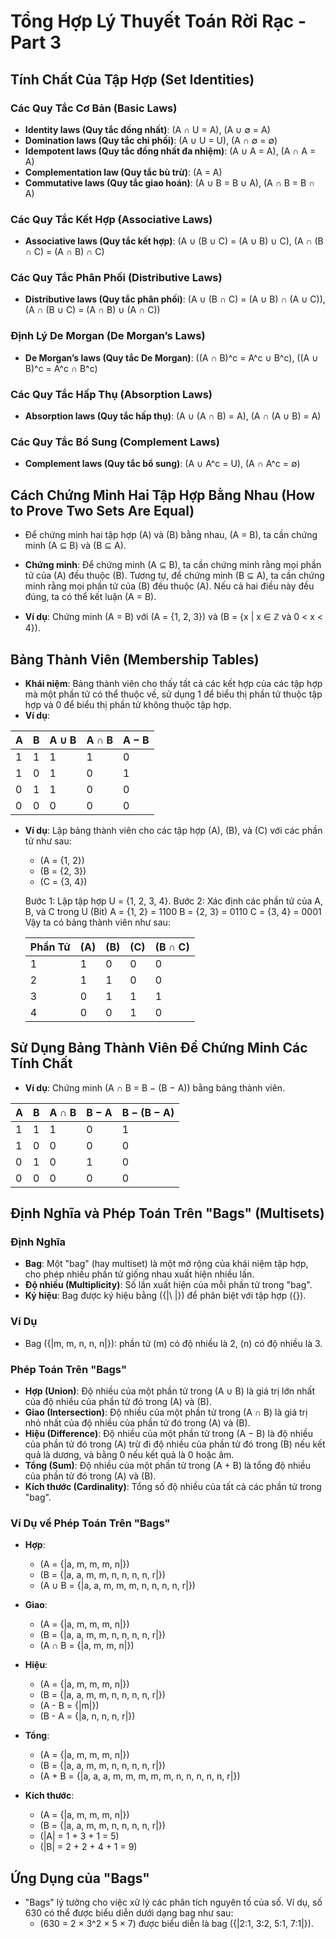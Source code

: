 # Tổng Hợp Lý Thuyết Toán Rời Rạc - Part 3

## Tính Chất Của Tập Hợp (Set Identities)

### Các Quy Tắc Cơ Bản (Basic Laws)
- **Identity laws (Quy tắc đồng nhất)**: \(A ∩ U = A\), \(A ∪ ∅ = A\)
- **Domination laws (Quy tắc chi phối)**: \(A ∪ U = U\), \(A ∩ ∅ = ∅\)
- **Idempotent laws (Quy tắc đồng nhất đa nhiệm)**: \(A ∪ A = A\), \(A ∩ A = A\)
- **Complementation law (Quy tắc bù trừ)**: \(A = A\)
- **Commutative laws (Quy tắc giao hoán)**: \(A ∪ B = B ∪ A\), \(A ∩ B = B ∩ A\)

### Các Quy Tắc Kết Hợp (Associative Laws)
- **Associative laws (Quy tắc kết hợp)**: \(A ∪ (B ∪ C) = (A ∪ B) ∪ C\), \(A ∩ (B ∩ C) = (A ∩ B) ∩ C\)

### Các Quy Tắc Phân Phối (Distributive Laws)
- **Distributive laws (Quy tắc phân phối)**: \(A ∪ (B ∩ C) = (A ∪ B) ∩ (A ∪ C)\), \(A ∩ (B ∪ C) = (A ∩ B) ∪ (A ∩ C)\)

### Định Lý De Morgan (De Morgan’s Laws)
- **De Morgan’s laws (Quy tắc De Morgan)**: \((A ∩ B)^c = A^c ∪ B^c\), \((A ∪ B)^c = A^c ∩ B^c\)

### Các Quy Tắc Hấp Thụ (Absorption Laws)
- **Absorption laws (Quy tắc hấp thụ)**: \(A ∪ (A ∩ B) = A\), \(A ∩ (A ∪ B) = A\)

### Các Quy Tắc Bổ Sung (Complement Laws)
- **Complement laws (Quy tắc bổ sung)**: \(A ∪ A^c = U\), \(A ∩ A^c = ∅\)

## Cách Chứng Minh Hai Tập Hợp Bằng Nhau (How to Prove Two Sets Are Equal)
- Để chứng minh hai tập hợp \(A\) và \(B\) bằng nhau, \(A = B\), ta cần chứng minh \(A ⊆ B\) và \(B ⊆ A\).
- **Chứng minh**: Để chứng minh \(A ⊆ B\), ta cần chứng minh rằng mọi phần tử của \(A\) đều thuộc \(B\). Tương tự, để chứng minh \(B ⊆ A\), ta cần chứng minh rằng mọi phần tử của \(B\) đều thuộc \(A\). Nếu cả hai điều này đều đúng, ta có thể kết luận \(A = B\).

- **Ví dụ**: Chứng minh \(A = B\) với \(A = \{1, 2, 3\}\) và \(B = \{x | x ∈ ℤ và 0 < x < 4\}\). 

## Bảng Thành Viên (Membership Tables)
- **Khái niệm**: Bảng thành viên cho thấy tất cả các kết hợp của các tập hợp mà một phần tử có thể thuộc về, sử dụng 1 để biểu thị phần tử thuộc tập hợp và 0 để biểu thị phần tử không thuộc tập hợp.
- **Ví dụ**:

| A | B | A ∪ B | A ∩ B | A − B |
|---|---|-------|-------|-------|
| 1 | 1 |   1   |   1   |   0   |
| 1 | 0 |   1   |   0   |   1   |
| 0 | 1 |   1   |   0   |   0   |
| 0 | 0 |   0   |   0   |   0   |

- **Ví dụ**: Lập bảng thành viên cho các tập hợp \(A\), \(B\), và \(C\) với các phần tử như sau:
  - \(A = \{1, 2\}\)
  - \(B = \{2, 3\}\)
  - \(C = \{3, 4\}\)

  Bước 1: Lập tập hợp U = {1, 2, 3, 4}.
  Bước 2: Xác định các phần tử của A, B, và C trong U (Bit)
  A = {1, 2} = 1100
  B = {2, 3} = 0110
  C = {3, 4} = 0001
Vậy ta có bảng thành viên như sau:

    | Phần Tử | \(A\) | \(B\) | \(C\) | \(B ∩ C\) | 
    |---------|-------|-------|-------|-----------|
    |    1    |   1   |   0   |   0   |     0     | 
    |    2    |   1   |   1   |   0   |     0     | 
    |    3    |   0   |   1   |   1   |     1     |
    |    4    |   0   |   0   |   1   |     0     | 



## Sử Dụng Bảng Thành Viên Để Chứng Minh Các Tính Chất
- **Ví dụ**: Chứng minh \(A ∩ B = B − (B − A)\) bằng bảng thành viên.

| A | B | A ∩ B | B − A | B − (B − A) |
|---|---|-------|-------|-------------|
| 1 | 1 |   1   |   0   |      1      |
| 1 | 0 |   0   |   0   |      0      |
| 0 | 1 |   0   |   1   |      0      |
| 0 | 0 |   0   |   0   |      0      |


## Định Nghĩa và Phép Toán Trên "Bags" (Multisets)
### Định Nghĩa
- **Bag**: Một "bag" (hay multiset) là một mở rộng của khái niệm tập hợp, cho phép nhiều phần tử giống nhau xuất hiện nhiều lần.
- **Độ nhiều (Multiplicity)**: Số lần xuất hiện của mỗi phần tử trong "bag".
- **Ký hiệu**: Bag được ký hiệu bằng \(\{|\ |\}\) để phân biệt với tập hợp \(\{\}\).

### Ví Dụ
- Bag \(\{|m, m, n, n, n|\}\): phần tử \(m\) có độ nhiều là 2, \(n\) có độ nhiều là 3.

### Phép Toán Trên "Bags"
- **Hợp (Union)**: Độ nhiều của một phần tử trong \(A ∪ B\) là giá trị lớn nhất của độ nhiều của phần tử đó trong \(A\) và \(B\).
- **Giao (Intersection)**: Độ nhiều của một phần tử trong \(A ∩ B\) là giá trị nhỏ nhất của độ nhiều của phần tử đó trong \(A\) và \(B\).
- **Hiệu (Difference)**: Độ nhiều của một phần tử trong \(A − B\) là độ nhiều của phần tử đó trong \(A\) trừ đi độ nhiều của phần tử đó trong \(B\) nếu kết quả là dương, và bằng 0 nếu kết quả là 0 hoặc âm.
- **Tổng (Sum)**: Độ nhiều của một phần tử trong \(A + B\) là tổng độ nhiều của phần tử đó trong \(A\) và \(B\).
- **Kích thước (Cardinality)**: Tổng số độ nhiều của tất cả các phần tử trong "bag".

### Ví Dụ về Phép Toán Trên "Bags"
- **Hợp**:
  - \(A = \{|a, m, m, m, n|\}\)
  - \(B = \{|a, a, m, m, n, n, n, n, r|\}\)
  - \(A ∪ B = \{|a, a, m, m, m, n, n, n, n, r|\}\)

- **Giao**:
  - \(A = \{|a, m, m, m, n|\}\)
  - \(B = \{|a, a, m, m, n, n, n, n, r|\}\)
  - \(A ∩ B = \{|a, m, m, n|\}\)

- **Hiệu**:
  - \(A = \{|a, m, m, m, n|\}\)
  - \(B = \{|a, a, m, m, n, n, n, n, r|\}\)
  - \(A - B = \{|m|\}\)
  - \(B - A = \{|a, n, n, n, r|\}\)

- **Tổng**:
  - \(A = \{|a, m, m, m, n|\}\)
  - \(B = \{|a, a, m, m, n, n, n, n, r|\}\)
  - \(A + B = \{|a, a, a, m, m, m, m, m, n, n, n, n, n, r|\}\)

- **Kích thước**:
  - \(A = \{|a, m, m, m, n|\}\)
  - \(B = \{|a, a, m, m, n, n, n, n, r|\}\)
  - \(|A| = 1 + 3 + 1 = 5\)
  - \(|B| = 2 + 2 + 4 + 1 = 9\)

## Ứng Dụng của "Bags"
- "Bags" lý tưởng cho việc xử lý các phân tích nguyên tố của số. Ví dụ, số 630 có thể được biểu diễn dưới dạng bag như sau:
  - \(630 = 2 × 3^2 × 5 × 7\) được biểu diễn là bag \(\{|2:1, 3:2, 5:1, 7:1|\}\).

